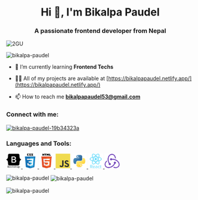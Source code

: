 <h1 align="center">Hi 👋, I'm Bikalpa Paudel</h1>
<h3 align="center">A passionate frontend developer from Nepal</h3>

![2GU](https://github.com/Bikalpa-Paudel/Bikalpa-Paudel/assets/89839823/6a2570d5-c0a2-48a1-8125-a03048b49ecc)

<p align="left"> <img src="https://komarev.com/ghpvc/?username=bikalpa-paudel&label=Profile%20views&color=0e75b6&style=flat" alt="bikalpa-paudel" /> </p>

- 🌱 I’m currently learning **Frontend Techs**

- 👨‍💻 All of my projects are available at [https://bikalpapaudel.netlify.app/](https://bikalpapaudel.netlify.app/)

- 📫 How to reach me **bikalpapaudel53@gmail.com**

<h3 align="left">Connect with me:</h3>
<p align="left">
<a href="https://linkedin.com/in/bikalpa-paudel-19b34323a" target="blank"><img align="center" src="https://raw.githubusercontent.com/rahuldkjain/github-profile-readme-generator/master/src/images/icons/Social/linked-in-alt.svg" alt="bikalpa-paudel-19b34323a" height="30" width="40" /></a>
</p>

<h3 align="left">Languages and Tools:</h3>
<p align="left"> <a href="https://getbootstrap.com" target="_blank" rel="noreferrer"> <img src="https://raw.githubusercontent.com/devicons/devicon/master/icons/bootstrap/bootstrap-plain-wordmark.svg" alt="bootstrap" width="40" height="40"/> </a> <a href="https://www.w3schools.com/css/" target="_blank" rel="noreferrer"> <img src="https://raw.githubusercontent.com/devicons/devicon/master/icons/css3/css3-original-wordmark.svg" alt="css3" width="40" height="40"/> </a> <a href="https://www.w3.org/html/" target="_blank" rel="noreferrer"> <img src="https://raw.githubusercontent.com/devicons/devicon/master/icons/html5/html5-original-wordmark.svg" alt="html5" width="40" height="40"/> </a> <a href="https://developer.mozilla.org/en-US/docs/Web/JavaScript" target="_blank" rel="noreferrer"> <img src="https://raw.githubusercontent.com/devicons/devicon/master/icons/javascript/javascript-original.svg" alt="javascript" width="40" height="40"/> </a> <a href="https://www.python.org" target="_blank" rel="noreferrer"> <img src="https://raw.githubusercontent.com/devicons/devicon/master/icons/python/python-original.svg" alt="python" width="40" height="40"/> </a> <a href="https://reactjs.org/" target="_blank" rel="noreferrer"> <img src="https://raw.githubusercontent.com/devicons/devicon/master/icons/react/react-original-wordmark.svg" alt="react" width="40" height="40"/> </a> <a href="https://redux.js.org" target="_blank" rel="noreferrer"> <img src="https://raw.githubusercontent.com/devicons/devicon/master/icons/redux/redux-original.svg" alt="redux" width="40" height="40"/> </a> </p>

<p><img align="left" src="https://github-readme-stats.vercel.app/api/top-langs?username=bikalpa-paudel&show_icons=true&locale=en&layout=compact" alt="bikalpa-paudel" /></p>

<p>&nbsp;<img align="center" src="https://github-readme-stats.vercel.app/api?username=bikalpa-paudel&show_icons=true&locale=en" alt="bikalpa-paudel" /></p>

<p><img align="center" src="https://github-readme-streak-stats.herokuapp.com/?user=bikalpa-paudel&" alt="bikalpa-paudel" /></p>
